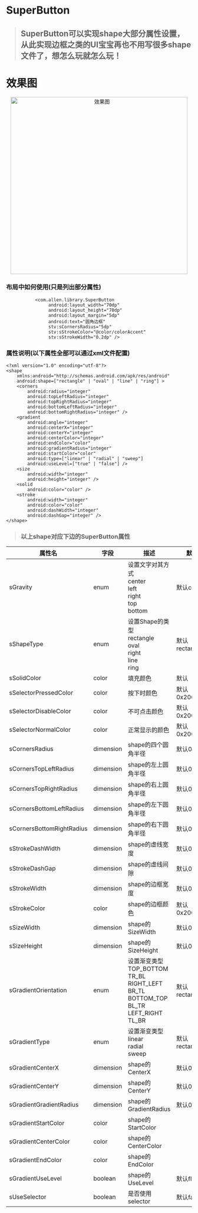 # SuperButton

> ## SuperButton可以实现shape大部分属性设置，从此实现边框之类的UI宝宝再也不用写很多shape文件了，想怎么玩就怎么玩！

# 效果图
<div  align="center">    
<img src="http://osnoex6vf.bkt.clouddn.com/SuperButton.png" width = "480" alt="效果图" align=center /></div>
</div>


### 布局中如何使用(只是列出部分属性)
```
           <com.allen.library.SuperButton
                android:layout_width="70dp"
                android:layout_height="70dp"
                android:layout_margin="5dp"
                android:text="圆角边框"
                stv:sCornersRadius="5dp"
                stv:sStrokeColor="@color/colorAccent"
                stv:sStrokeWidth="0.2dp" />
```

### 属性说明(以下属性全部可以通过xml文件配置)

```
<?xml version="1.0" encoding="utf-8"?>
<shape
    xmlns:android="http://schemas.android.com/apk/res/android"
    android:shape=["rectangle" | "oval" | "line" | "ring"] >
    <corners
        android:radius="integer"
        android:topLeftRadius="integer"
        android:topRightRadius="integer"
        android:bottomLeftRadius="integer"
        android:bottomRightRadius="integer" />
    <gradient
        android:angle="integer"
        android:centerX="integer"
        android:centerY="integer"
        android:centerColor="integer"
        android:endColor="color"
        android:gradientRadius="integer"
        android:startColor="color"
        android:type=["linear" | "radial" | "sweep"]
        android:useLevel=["true" | "false"] />
    <size
        android:width="integer"
        android:height="integer" />
    <solid
        android:color="color" />
    <stroke
        android:width="integer"
        android:color="color"
        android:dashWidth="integer"
        android:dashGap="integer" />
</shape>
```

> ### 以上shape对应下边的SuperButton属性

属性名 | 字段 | 描述 | 默认值
----|------|----| ----
sGravity | enum  | 设置文字对其方式<br>center<br>left<br>right<br>top<br>bottom | 默认center
sShapeType | enum  | 设置Shape的类型<br>rectangle<br>oval<br>right<br>line<br>ring | 默认rectangle
sSolidColor | color  | 填充颜色 | 默认
sSelectorPressedColor | color  | 按下时颜色 | 默认0x20000000
sSelectorDisableColor | color  | 不可点击颜色 | 默认0x20000000
sSelectorNormalColor | color  | 正常显示的颜色 | 默认0x20000000
sCornersRadius | dimension  | shape的四个圆角半径 | 默认0dp
sCornersTopLeftRadius | dimension  | shape的左上圆角半径 | 默认0dp
sCornersTopRightRadius | dimension  | shape的右上圆角半径 | 默认0dp
sCornersBottomLeftRadius | dimension  | shape的左下圆角半径 | 默认0dp
sCornersBottomRightRadius | dimension  | shape的右下圆角半径 | 默认0dp
sStrokeDashWidth | dimension  | shape的虚线宽度 | 默认0dp
sStrokeDashGap | dimension  | shape的虚线间隙 | 默认0dp
sStrokeWidth | dimension  | shape的边框宽度 | 默认0dp
sStrokeColor | color  | shape的边框颜色 | 默认0x20000000
sSizeWidth | dimension  | shape的SizeWidth | 默认0dp
sSizeHeight | dimension  | shape的SizeHeight | 默认0dp
sGradientOrientation | enum  | 设置渐变类型<br>TOP_BOTTOM<br>TR_BL<br>RIGHT_LEFT<br>BR_TL<br>BOTTOM_TOP<br>BL_TR<br>LEFT_RIGHT<br>TL_BR | 默认rectangle
sGradientType | enum  | 设置渐变类型<br>linear<br>radial<br>sweep | 默认rectangle
sGradientCenterX | dimension  | shape的CenterX | 默认0dp
sGradientCenterY | dimension  | shape的CenterY | 默认0dp
sGradientGradientRadius | dimension  | shape的GradientRadius | 默认0dp
sGradientStartColor | color  | shape的StartColor |
sGradientCenterColor | color  | shape的CenterColor |
sGradientEndColor | color  | shape的EndColor |
sGradientUseLevel | boolean  | shape的UseLevel | 默认flase
sUseSelector | boolean  | 是否使用selector | 默认false

